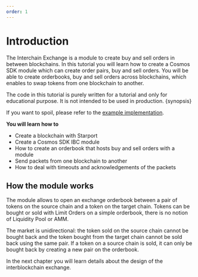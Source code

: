 ```yaml
---
order: 1
---
```


# Introduction

The Interchain Exchange is a module to create buy and sell orders in between blockchains.
In this tutorial you will learn how to create a Cosmos SDK module which can create order pairs, buy and sell orders. You will be able to create orderbooks, buy and sell orders across blockchains, which enables to swap tokens from one blockchain to another.

The code in this tutorial is purely written for a tutorial and only for educational purpose. It is not intended to be used in production.
{synopsis}

If you want to spoil, please refer to the [example implementation](https://github.com/tendermint/interchange).

**You will learn how to**
- Create a blockchain with Starport
- Create a Cosmos SDK IBC module
- How to create an orderbook that hosts buy and sell orders with a module
- Send packets from one blockchain to another
- How to deal with timeouts and acknowledgements of the packets

## How the module works

The module allows to open an exchange orderbook between a pair of tokens on the source chain and a token on the target chain. 
Tokens can be bought or sold with Limit Orders on a simple orderbook, there is no notion of Liquidity Pool or AMM.

The market is unidirectional: the token sold on the source chain cannot be bought back and the token bought from the target chain cannot be sold back using the same pair. If a token on a source chain is sold, it can only be bought back by creating a new pair on the orderbook.

In the next chapter you will learn details about the design of the interblockchain exchange.